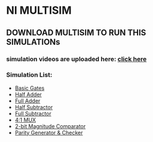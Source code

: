 # NI MULTISIM

## DOWNLOAD MULTISIM TO RUN THIS SIMULATIONs

### simulation videos are uploaded here: [click here](https://drive.google.com/drive/u/0/folders/15BRphPAt9SMw9_zDRVMEmoKJNkUesVW7)

### Simulation List:
- [Basic Gates](https://github.com/SMAnish-28/dgtal-simulation/blob/main/Basic_Gates.ms14)
- [Half Adder](https://github.com/SMAnish-28/dgtal-simulation/blob/main/HALF%20ADDER.ms14)
- [Full Adder](https://github.com/SMAnish-28/dgtal-simulation/blob/main/FULL%20ADDER.ms14)
- [Half Subtractor]()
- [Full Subtractor]()
- [4:1 MUX]()
- [2-bit Magnitude Comparator]()
- [Parity Generator & Checker]()
